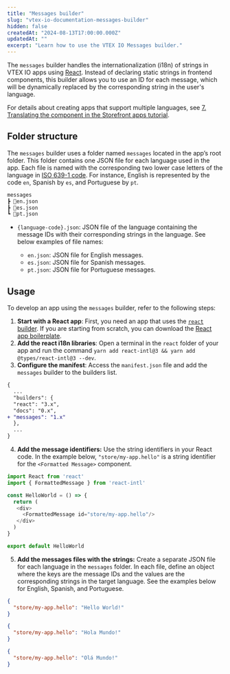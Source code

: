 ```yaml
---
title: "Messages builder"
slug: "vtex-io-documentation-messages-builder"
hidden: false
createdAt: "2024-08-13T17:00:00.000Z"
updatedAt: ""
excerpt: "Learn how to use the VTEX IO Messages builder."
---
```


The `messages` builder handles the internationalization (i18n) of strings in VTEX IO apps using [React](https://react.dev/). Instead of declaring static strings in frontend components, this builder allows you to use an ID for each message, which will be dynamically replaced by the corresponding string in the user's language.

For details about creating apps that support multiple languages, see [7. Translating the component in the Storefront apps tutorial](https://developers.vtex.com/docs/guides/vtex-io-documentation-8-translating-the-component).

## Folder structure

The `messages` builder uses a folder named `messages` located in the app’s root folder. This folder contains one JSON file for each language used in the app. Each file is named with the corresponding two lower case letters of the language in [ISO 639-1 code](https://www.loc.gov/standards/iso639-2/php/code_list.php). For instance, English is represented by the code `en`, Spanish by `es`, and Portuguese by `pt`.

  ```txt
  messages
  ┣ 📄en.json
  ┣ 📄es.json
  ┗ 📄pt.json
  ```

- `{language-code}.json`: JSON file of the language containing the message IDs with their corresponding strings in the language. See below examples of file names:

  - `en.json`: JSON file for English messages.
  - `es.json`: JSON file for Spanish messages.
  - `pt.json`: JSON file for Portuguese messages.

## Usage

To develop an app using the `messages` builder, refer to the following steps:

1. **Start with a React app**: First, you need an app that uses the [`react` builder](https://developers.vtex.com/docs/guides/vtex-io-documentation-react-builder). If you are starting from scratch, you can download the [React app boilerplate](https://github.com/vtex-apps/react-app-template/tree/master/react).
2. **Add the react i18n libraries**: Open a terminal in the `react` folder of your app and run the command `yarn add react-intl@3 && yarn add @types/react-intl@3 --dev`.
3. **Configure the manifest**: Access the `manifest.json` file and add the `messages` builder to the builders list.

```diff manifest.json
{
  ...
  "builders": {
  "react": "3.x",
  "docs": "0.x",
+ "messages": "1.x"
  },
  ...
}
```

4. **Add the message identifiers:** Use the string identifiers in your React code. In the example below, `"store/my-app.hello"` is a string identifier for the `<Formatted Message>` component.

```typescript
import React from 'react'
import { FormattedMessage } from 'react-intl'

const HelloWorld = () => {
  return (
   <div>
     <FormattedMessage id="store/my-app.hello"/>
   </div>
  )
}

export default HelloWorld
```

5. **Add the messages files with the strings:** Create a separate JSON file for each language in the `messages` folder. In each file, define an object where the keys are the message IDs and the values are  the corresponding strings in the target language. See the examples below for English, Spanish, and Portuguese.

```json en.json
{
  "store/my-app.hello": "Hello World!"
}
```

```json es.json
{
  "store/my-app.hello": "Hola Mundo!"
}
```

```json pt.json
{
  "store/my-app.hello": "Olá Mundo!"
}
```
